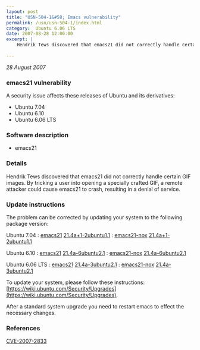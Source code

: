 ```yaml
---
layout: post
title: "USN-504-1&#58; Emacs vulnerability"
permalink: /usn/usn-504-1/index.html
category:  Ubuntu 6.06 LTS
date: 2007-08-28 12:00:00
excerpt: |
    Hendrik Tews discovered that emacs21 did not correctly handle certain GIF images.  By tricking a user into opening a specially crafted GIF, a remote attacker could cause emacs21 to crash, resulting in a denial of service. 
    
--- 
```

 
 

*28 August 2007*

### emacs21 vulnerability

A security issue affects these releases of Ubuntu and its derivatives:

* Ubuntu 7.04
* Ubuntu 6.10
* Ubuntu 6.06 LTS

### Software description

* emacs21 

### Details

Hendrik Tews discovered that emacs21 did not correctly handle certain GIF images. By tricking a user into opening a specially crafted GIF, a remote attacker could cause emacs21 to crash, resulting in a denial of service. 

### Update instructions

The problem can be corrected by updating your system to the following package version:

Ubuntu 7.04
 : [emacs21](https://launchpad.net/ubuntu/+source/emacs21) <span> [21.4a+1-2ubuntu1.1](https://launchpad.net/ubuntu/+source/emacs21/21.4a+1-2ubuntu1.1) </span> 
 : [emacs21-nox](https://launchpad.net/ubuntu/+source/emacs21) <span> [21.4a+1-2ubuntu1.1](https://launchpad.net/ubuntu/+source/emacs21/21.4a+1-2ubuntu1.1) </span> 

Ubuntu 6.10
 : [emacs21](https://launchpad.net/ubuntu/+source/emacs21) <span> [21.4a-6ubuntu2.1](https://launchpad.net/ubuntu/+source/emacs21/21.4a-6ubuntu2.1) </span> 
 : [emacs21-nox](https://launchpad.net/ubuntu/+source/emacs21) <span> [21.4a-6ubuntu2.1](https://launchpad.net/ubuntu/+source/emacs21/21.4a-6ubuntu2.1) </span> 

Ubuntu 6.06 LTS
 : [emacs21](https://launchpad.net/ubuntu/+source/emacs21) <span> [21.4a-3ubuntu2.1](https://launchpad.net/ubuntu/+source/emacs21/21.4a-3ubuntu2.1) </span> 
 : [emacs21-nox](https://launchpad.net/ubuntu/+source/emacs21) <span> [21.4a-3ubuntu2.1](https://launchpad.net/ubuntu/+source/emacs21/21.4a-3ubuntu2.1) </span> 

To update your system, please follow these instructions: [https://wiki.ubuntu.com/Security/Upgrades](https://wiki.ubuntu.com/Security/Upgrades).

After a standard system upgrade you need to restart emacs to effect the necessary changes. 

### References

 
 [CVE-2007-2833](http://people.ubuntu.com/~ubuntu-security/cve/CVE-2007-2833)
 

